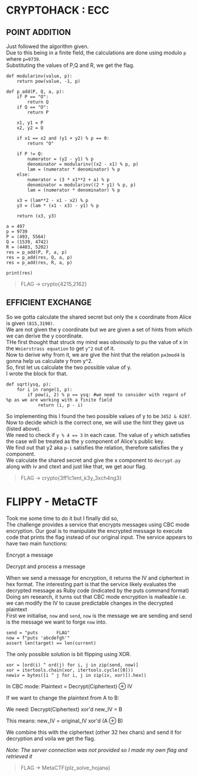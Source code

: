 # CRYPTOHACK : ECC

## POINT ADDITION
Just followed the algorithm given.  
Due to this being in a finite field, the calculations are done using modulo `p` where `p=9739`.  
Substituting the values of P,Q and R, we get the flag.

```
def modularinv(value, p):
    return pow(value, -1, p)

def p_add(P, Q, a, p):
    if P == "O":
        return Q
    if Q == "O":
        return P

    x1, y1 = P
    x2, y2 = Q

    if x1 == x2 and (y1 + y2) % p == 0:
        return "O"

    if P != Q:
        numerator = (y2 - y1) % p
        denominator = modularinv((x2 - x1) % p, p)
        lam = (numerator * denominator) % p
    else:
        numerator = (3 * x1**2 + a) % p
        denominator = modularinv((2 * y1) % p, p)
        lam = (numerator * denominator) % p

    x3 = (lam**2 - x1 - x2) % p
    y3 = (lam * (x1 - x3) - y1) % p

    return (x3, y3)

a = 497
p = 9739
P = (493, 5564)
Q = (1539, 4742)
R = (4403, 5202)
res = p_add(P, P, a, p)
res = p_add(res, Q, a, p)
res = p_add(res, R, a, p)
    
print(res)
```
> FLAG -> crypto{4215,2162}

## EFFICIENT EXCHANGE

So we gotta calculate the shared secret but only the x coordinate from Alice is given `(815,3190)`.  
We are not given the y coordinate but we are given a set of hints from which we can derive the y coordinate.  
THe first thought that struck my mind was obviously to pu the value of x in the `Weierstrass equation` to get `y^2` out of it.  
Now to derive why from it, we are give the hint that the relation `p≡3mod4` is gonna help us calculate y from y^2.  
So, first let us calculate the two possible value of y.  
I wrote the block for that.
```
def sqrt(ysq, p):
    for i in range(1, p):
        if pow(i, 2) % p == ysq: #we need to consider with regard of %p as we are working with a finite field
            return (i, p - i)
```
So implementing this I found the two possible values of y to be `3452 & 6287`.  
Now to decide which is the correct one, we will use the hint they gave us (listed above).  
We need to check if `y % 4 == 3` in each case. The value of `y` which satisfies the case will be treated as the y component of Alice's public key.  
We find out that y2 aka `p-i` satisfies the relation, therefore satisfies the y component.  
We calculate the shared secret and give the x component to `decrypt.py` along with iv and ctext and just like that, we get aour flag.

> FLAG -> crypto{3ff1c1ent_k3y_3xch4ng3}

# FLIPPY - MetaCTF
Took me some time to do it but I finally did so,  
The challenge provides a service that encrypts messages using CBC mode encryption. Our goal is to manipulate the encrypted message to execute code that prints the flag instead of our original input.
The service appears to have two main functions:

Encrypt a message  

Decrypt and process a message  


When we send a message for encryption, it returns the IV and ciphertext in hex format. The interesting part is that the service likely evaluates the decrypted message as Ruby code (indicated by the puts command format)  
Doing sm research, it turns out that CBC mode encryption is malleable i.e. we can modify the IV to cause predictable changes in the decrypted plaintext  
First we initialise, `now` and `send`, `now` is the message we are sending and send is the message we want to forge `now` into.
```
send = "puts       FLAG"
now = f"puts 'abcdefgh'"
assert len(target) == len(current)
```
The only possible solution is bit flipping using XOR.
```
xor = [ord(i) ^ ord(j) for i, j in zip(send, now)]
xor = itertools.chain(xor, itertools.cycle([0]))
newiv = bytes([i ^ j for i, j in zip(iv, xor)]).hex()
```
In CBC mode: Plaintext = Decrypt(Ciphertext) ⊕ IV  

If we want to change the plaintext from A to B:  

We need: Decrypt(Ciphertext) xor'd new_IV = B  

This means: new_IV = original_IV xor'd (A ⊕ B)

We combine this with the ciphertext (other 32 hex chars) and send it for decryption and voila we get the flag.  

_Note: The server connection was not provided so I made my own flag and retrieved it_

> FLAG -> MetaCTF{plz_solve_hojana}

